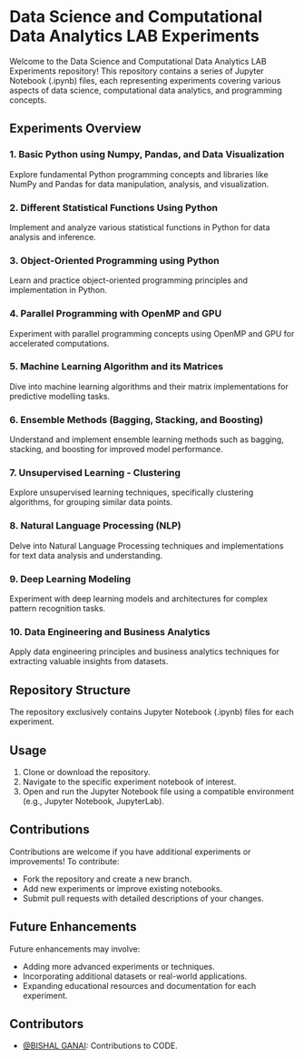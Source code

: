 # Data Science and Computational Data Analytics LAB Experiments

Welcome to the Data Science and Computational Data Analytics LAB Experiments repository! This repository contains a series of Jupyter Notebook (.ipynb) files, each representing experiments covering various aspects of data science, computational data analytics, and programming concepts.

## Experiments Overview

### 1. Basic Python using Numpy, Pandas, and Data Visualization

Explore fundamental Python programming concepts and libraries like NumPy and Pandas for data manipulation, analysis, and visualization.

### 2. Different Statistical Functions Using Python

Implement and analyze various statistical functions in Python for data analysis and inference.

### 3. Object-Oriented Programming using Python

Learn and practice object-oriented programming principles and implementation in Python.

### 4. Parallel Programming with OpenMP and GPU

Experiment with parallel programming concepts using OpenMP and GPU for accelerated computations.

### 5. Machine Learning Algorithm and its Matrices

Dive into machine learning algorithms and their matrix implementations for predictive modelling tasks.

### 6. Ensemble Methods (Bagging, Stacking, and Boosting)

Understand and implement ensemble learning methods such as bagging, stacking, and boosting for improved model performance.

### 7. Unsupervised Learning - Clustering

Explore unsupervised learning techniques, specifically clustering algorithms, for grouping similar data points.

### 8. Natural Language Processing (NLP)

Delve into Natural Language Processing techniques and implementations for text data analysis and understanding.

### 9. Deep Learning Modeling

Experiment with deep learning models and architectures for complex pattern recognition tasks.

### 10. Data Engineering and Business Analytics

Apply data engineering principles and business analytics techniques for extracting valuable insights from datasets.

## Repository Structure

The repository exclusively contains Jupyter Notebook (.ipynb) files for each experiment.

## Usage

1. Clone or download the repository.
2. Navigate to the specific experiment notebook of interest.
3. Open and run the Jupyter Notebook file using a compatible environment (e.g., Jupyter Notebook, JupyterLab).

## Contributions

Contributions are welcome if you have additional experiments or improvements! To contribute:

- Fork the repository and create a new branch.
- Add new experiments or improve existing notebooks.
- Submit pull requests with detailed descriptions of your changes.

## Future Enhancements

Future enhancements may involve:

- Adding more advanced experiments or techniques.
- Incorporating additional datasets or real-world applications.
- Expanding educational resources and documentation for each experiment.

## Contributors

- [@BISHAL GANAI](https://github.com/bishalganai05): Contributions to CODE.

